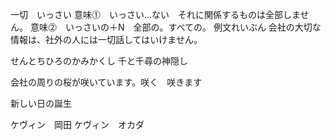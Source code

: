 一切　いっさい
意味⓵　いっさい…ない　それに関係するものは全部しません。
意味⓶　いっさいの＋N　全部の。すべての。
例文れいぶん
会社の大切な情報は、社外の人には一切話してはいけません。

せんとちひろのかみかくし
千と千尋の神隠し

会社の周りの桜が咲いています。咲く　咲きます

新しい日の誕生

ケヴィン　岡田
ケヴィン　オカダ
